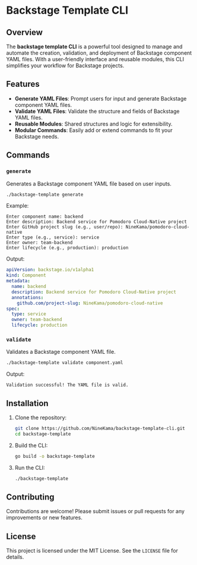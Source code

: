 
# Backstage Template CLI

## Overview
The **backstage template CLI** is a powerful tool designed to manage and automate the creation, validation, and deployment of Backstage component YAML files. With a user-friendly interface and reusable modules, this CLI simplifies your workflow for Backstage projects.

## Features
- **Generate YAML Files**: Prompt users for input and generate Backstage component YAML files.
- **Validate YAML Files**: Validate the structure and fields of Backstage YAML files.
- **Reusable Modules**: Shared structures and logic for extensibility.
- **Modular Commands**: Easily add or extend commands to fit your Backstage needs.

## Commands
### `generate`
Generates a Backstage component YAML file based on user inputs.
```bash
./backstage-template generate
```

Example:
```plaintext
Enter component name: backend
Enter description: Backend service for Pomodoro Cloud-Native project
Enter GitHub project slug (e.g., user/repo): NineKama/pomodoro-cloud-native
Enter type (e.g., service): service
Enter owner: team-backend
Enter lifecycle (e.g., production): production
```

Output:
```yaml
apiVersion: backstage.io/v1alpha1
kind: Component
metadata:
  name: backend
  description: Backend service for Pomodoro Cloud-Native project
  annotations:
    github.com/project-slug: NineKama/pomodoro-cloud-native
spec:
  type: service
  owner: team-backend
  lifecycle: production
```

### `validate`
Validates a Backstage component YAML file.
```bash
./backstage-template validate component.yaml
```

Output:
```plaintext
Validation successful! The YAML file is valid.
```

## Installation
1. Clone the repository:
   ```bash
   git clone https://github.com/NineKama/backstage-template-cli.git
   cd backstage-template
   ```

2. Build the CLI:
   ```bash
   go build -o backstage-template
   ```

3. Run the CLI:
   ```bash
   ./backstage-template
   ```


## Contributing
Contributions are welcome! Please submit issues or pull requests for any improvements or new features.

## License
This project is licensed under the MIT License. See the `LICENSE` file for details.
